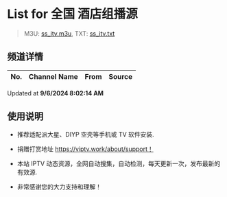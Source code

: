 # List for **全国 酒店组播源**

> M3U: [ss_itv.m3u](./ss_itv.m3u ), TXT: [ss_itv.txt](./txt/ss_itv.txt )

## 频道详情

| No. | Channel Name | From | Source |
| --- | ------------ | ---- | ------ |


Updated at **9/6/2024 8:02:14 AM**

## 使用说明

- 推荐适配派大星、DIYP 空壳等手机或 TV 软件安装.

- 捐赠打赏地址 <https://viptv.work/about/support！>

- 本站 IPTV 动态资源，全网自动搜集，自动检测，每天更新一次，发布最新的有效源.

- 非常感谢您的大力支持和理解！
